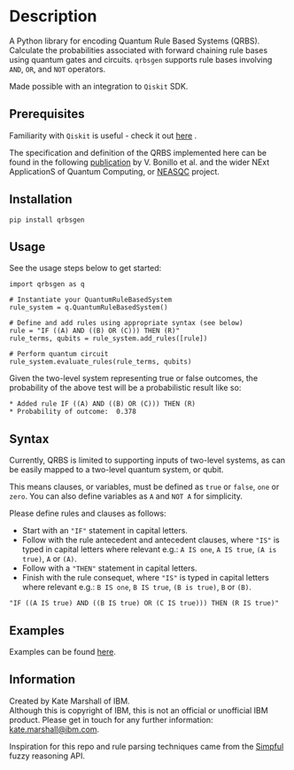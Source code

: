 # Description
A Python library for encoding Quantum Rule Based Systems (QRBS). Calculate the probabilities associated with forward chaining rule bases using quantum gates and circuits. `qrbsgen` supports rule bases involving `AND`, `OR`, and `NOT` operators. 

Made possible with an integration to `Qiskit` SDK. 

## Prerequisites

Familiarity with `Qiskit` is useful - check it out [here](https://qiskit.org/) .

The specification and definition of the QRBS implemented here can be found in the following [publication](https://www.neasqc.eu/wp-content/uploads/2021/05/NEASQC_D6.2_QRBS-Models-Architecture-and-Formal-Specification-V1.5-Final.pdf) by V. Bonillo et al. and the wider NExt ApplicationS of Quantum Computing, or [NEASQC](https://www.neasqc.eu/about-the-project/) project. 

## Installation

`pip install qrbsgen` 

## Usage 

See the usage steps below to get started:

```
import qrbsgen as q

# Instantiate your QuantumRuleBasedSystem
rule_system = q.QuantumRuleBasedSystem()

# Define and add rules using appropriate syntax (see below)
rule = "IF ((A) AND ((B) OR (C))) THEN (R)"
rule_terms, qubits = rule_system.add_rules([rule])

# Perform quantum circuit
rule_system.evaluate_rules(rule_terms, qubits)
```
Given the two-level system representing true or false outcomes, the probability of the above test will be a probabilistic result like so:

```
* Added rule IF ((A) AND ((B) OR (C))) THEN (R)
* Probability of outcome:  0.378 
```

## Syntax 

Currently, QRBS is limited to supporting inputs of two-level systems, as can be easily mapped to a two-level quantum system, or qubit.

This means clauses, or variables, must be defined as `true` or `false`, `one` or `zero`. You can also define variables as `A` and `NOT A` for simplicity.

Please define rules and clauses as follows:

- Start with an `"IF"` statement in capital letters.
- Follow with the rule antecedent and antecedent clauses, where `"IS"` is typed in capital letters where relevant e.g.: `A IS one`, `A IS true`, `(A is true)`, `A` or `(A)`.
- Follow with a `"THEN"` statement in capital letters.
- Finish with the rule consequet, where `"IS"` is typed in capital letters where relevant e.g.: `B IS one`, `B IS true`, `(B is true)`, `B` or `(B)`. 

```
"IF ((A IS true) AND ((B IS true) OR (C IS true))) THEN (R IS true)"
```

## Examples

Examples can be found [here](https://github.com/kvcmarshall/qrbsgen/tree/main/examples).

## Information
Created by Kate Marshall of IBM.  
Although this is copyright of IBM, this is not an official or unofficial IBM product.
Please get in touch for any further information: kate.marshall@ibm.com.

Inspiration for this repo and rule parsing techniques came from the [Simpful](https://github.com/aresio/simpful) fuzzy reasoning API.
